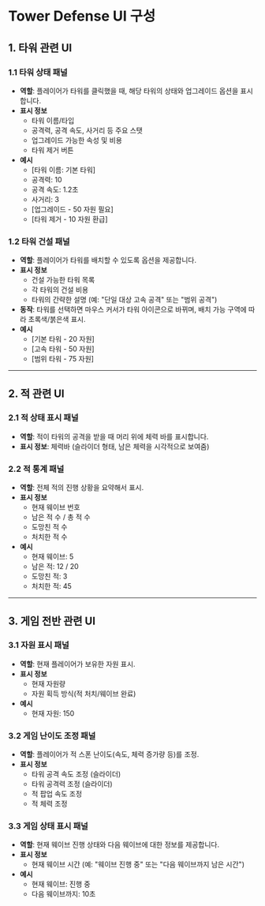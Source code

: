 # **Tower Defense UI 구성**

## 1. **타워 관련 UI**

### 1.1 **타워 상태 패널**
- **역할**: 플레이어가 타워를 클릭했을 때, 해당 타워의 상태와 업그레이드 옵션을 표시합니다.
- **표시 정보**
    - 타워 이름/타입
    - 공격력, 공격 속도, 사거리 등 주요 스탯
    - 업그레이드 가능한 속성 및 비용
    - 타워 제거 버튼
- **예시**
    - [타워 이름: 기본 타워]
    - 공격력: 10
    - 공격 속도: 1.2초
    - 사거리: 3
    - [업그레이드 - 50 자원 필요]
    - [타워 제거 - 10 자원 환급]

### 1.2 **타워 건설 패널**
- **역할**: 플레이어가 타워를 배치할 수 있도록 옵션을 제공합니다.
- **표시 정보**
    - 건설 가능한 타워 목록
    - 각 타워의 건설 비용
    - 타워의 간략한 설명 (예: "단일 대상 고속 공격" 또는 "범위 공격")
- **동작**: 타워를 선택하면 마우스 커서가 타워 아이콘으로 바뀌며, 배치 가능 구역에 따라 초록색/붉은색 표시.
- **예시**
    - [기본 타워 - 20 자원]
    - [고속 타워 - 50 자원]
    - [범위 타워 - 75 자원]


---

## 2. **적 관련 UI**

### 2.1 **적 상태 표시 패널**
- **역할**: 적이 타워의 공격을 받을 때 머리 위에 체력 바를 표시합니다.
- **표시 정보**: 체력바 (슬라이더 형태, 남은 체력을 시각적으로 보여줌)

### 2.2 **적 통계 패널**
- **역할**: 전체 적의 진행 상황을 요약해서 표시.
- **표시 정보**
    - 현재 웨이브 번호
    - 남은 적 수 / 총 적 수
    - 도망친 적 수
    - 처치한 적 수
- **예시**
    - 현재 웨이브: 5
    - 남은 적: 12 / 20
    - 도망친 적: 3
    - 처치한 적: 45


---

## 3. **게임 전반 관련 UI**

### 3.1 **자원 표시 패널**
- **역할**: 현재 플레이어가 보유한 자원 표시.
- **표시 정보**
    - 현재 자원량
    - 자원 획득 방식(적 처치/웨이브 완료)
- **예시**
    - 현재 자원: 150

### 3.2 **게임 난이도 조정 패널**
- **역할**: 플레이어가 적 스폰 난이도(속도, 체력 증가량 등)를 조정.
- **표시 정보**
    - 타워 공격 속도 조정 (슬라이더)
    - 타워 공격력 조정 (슬라이더)
    - 적 팝업 속도 조정
    - 적 체력 조정

### 3.3 **게임 상태 표시 패널**
- **역할**: 현재 웨이브 진행 상태와 다음 웨이브에 대한 정보를 제공합니다.
- **표시 정보**
    - 현재 웨이브 시간 (예: "웨이브 진행 중" 또는 "다음 웨이브까지 남은 시간")
- **예시**
    - 현재 웨이브: 진행 중
    - 다음 웨이브까지: 10초
